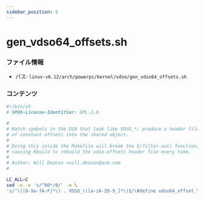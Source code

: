 ```yaml
---
sidebar_position: 5
---
```

# gen_vdso64_offsets.sh

### ファイル情報

- パス: `linux-v6.12/arch/powerpc/kernel/vdso/gen_vdso64_offsets.sh`

### コンテンツ

```sh
#!/bin/sh
# SPDX-License-Identifier: GPL-2.0

#
# Match symbols in the DSO that look like VDSO_*; produce a header file
# of constant offsets into the shared object.
#
# Doing this inside the Makefile will break the $(filter-out) function,
# causing Kbuild to rebuild the vdso-offsets header file every time.
#
# Author: Will Deacon <will.deacon@arm.com
#

LC_ALL=C
sed -n -e 's/^00*/0/' -e \
's/^\([0-9a-fA-F]*\) . VDSO_\([a-zA-Z0-9_]*\)$/\#define vdso64_offset_\2\t0x\1/p'

```
